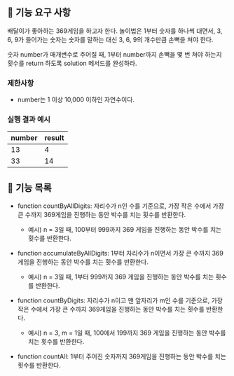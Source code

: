 ## 🚀 기능 요구 사항

배달이가 좋아하는 369게임을 하고자 한다. 놀이법은 1부터 숫자를 하나씩 대면서, 3, 6, 9가 들어가는 숫자는 숫자를 말하는 대신 3, 6, 9의 개수만큼 손뼉을 쳐야 한다.

숫자 number가 매개변수로 주어질 때, 1부터 number까지 손뼉을 몇 번 쳐야 하는지 횟수를 return 하도록 solution 메서드를 완성하라.

### 제한사항

- number는 1 이상 10,000 이하인 자연수이다.

### 실행 결과 예시

| number | result |
| ------ | ------ |
| 13     | 4      |
| 33     | 14     |

## 🚩 기능 목록

- function countByAllDigits: 자리수가 n인 수를 기준으로, 가장 작은 수에서 가장 큰 수까지 369게임을 진행하는 동안 박수를 치는 횟수를 반환한다.

  - 예시) n = 3일 때, 100부터 999까지 369 게임을 진행하는 동안 박수를 치는 횟수를 반환한다.

- function accumulateByAllDigits: 1부터 자리수가 n이면서 가장 큰 수까지 369게임을 진행하는 동안 박수를 치는 횟수를 반환한다.

  - 예시) n = 3일 때, 1부터 999까지 369 게임을 진행하는 동안 박수를 치는 횟수를 반환한다.

- function countByDigits: 자리수가 n이고 맨 앞자리가 m인 수를 기준으로, 가장 작은 수에서 가장 큰 수까지 369게임을 진행하는 동안 박수를 치는 횟수를 반환한다.

  - 예시) n = 3, m = 1일 때, 100에서 199까지 369 게임을 진행하는 동안 박수를 치는 횟수를 반환한다.

- function countAll: 1부터 주어진 숫자까지 369게임을 진행하는 동안 박수를 치는 횟수를 반환한다.
